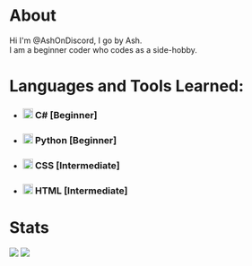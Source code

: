 # About
Hi I'm @AshOnDiscord, I go by Ash.  
I am a beginner coder who codes as a side-hobby.

# Languages and Tools Learned:
- ### <img src="https://static.cdnlogo.com/logos/c/27/c.svg" width="18" height="18"> C# [Beginner]

- ### <img src="https://upload.wikimedia.org/wikipedia/commons/thumb/c/c3/Python-logo-notext.svg/2048px-Python-logo-notext.svg.png" width="18" height="18"> Python [Beginner]

- ### <img src="https://u.cubeupload.com/AshOnDiscord/NewProject.png" width="18" height="18"> CSS [Intermediate]

- ### <img src="https://upload.wikimedia.org/wikipedia/commons/thumb/6/61/HTML5_logo_and_wordmark.svg/2048px-HTML5_logo_and_wordmark.svg.png" width="18" height="18"> HTML [Intermediate]

# Stats
<img src="https://github-readme-stats.vercel.app/api?username=ashondiscord&show_icons=true&theme=dracula&border_radius=12">

<img src="https://github-readme-stats.vercel.app/api/top-langs/?username=anuraghazra&layout=compact&theme=dracula&show_icons=true&border_radius=12">
